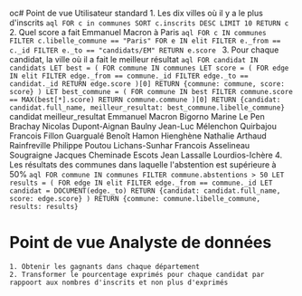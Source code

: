 oc# Point de vue Utilisateur standard
    1. Les dix villes où il y a le plus d'inscrits
    ```aql
    FOR c in communes SORT c.inscrits DESC LIMIT 10 RETURN c
    ```
    2. Quel score a fait Emmanuel Macron à Paris
    ```aql
    FOR c IN communes
        FILTER c.libelle_commune == "Paris"
        FOR e IN elit
            FILTER e._from == c._id
            FILTER e._to == "candidats/EM"
            RETURN e.score
    ```
    3. Pour chaque candidat, la ville où il a fait le meilleur résultat
    ```aql
    FOR candidat IN candidats
    LET best = (
        FOR commune IN communes
            LET score = (
                FOR edge IN elit
                    FILTER edge._from == commune._id
                    FILTER edge._to == candidat._id
                    RETURN edge.score
            )[0]
            RETURN {commune: commune, score: score}
    )
    LET best_commune = (
        FOR commune IN best
            FILTER commune.score == MAX(best[*].score)
            RETURN commune.commune
    )[0]
    RETURN {candidat: candidat.full_name, meilleur_resultat: best_commune.libelle_commune}
    ```
    candidat 	meilleur_resultat
    Emmanuel Macron 	Bigorno
    Marine Le Pen 	Brachay
    Nicolas Dupont-Aignan 	Baulny
    Jean-Luc Mélenchon 	Quirbajou
    Francois Fillon 	Guargualé
    Benoît Hamon 	Hienghène
    Nathalie Arthaud 	Rainfreville
    Philippe Poutou 	Lichans-Sunhar
    Francois Asselineau 	Sougraigne
    Jacques Cheminade 	Escots
    Jean Lassalle 	Lourdios-Ichère
    4. Les résultats des communes dans laquelle l'abstention est supérieure à 50%
    ```aql
    FOR commune IN communes
    FILTER commune.abstentions > 50
    LET results = (
        FOR edge IN elit
            FILTER edge._from == commune._id
            LET candidat = DOCUMENT(edge._to)
            RETURN {candidat: candidat.full_name, score: edge.score}
    )
    RETURN {commune: commune.libelle_commune, results: results}
    ```
# Point de vue Analyste de données
    1. Obtenir les gagnants dans chaque département
    2. Transformer le pourcentage exprimés pour chaque candidat par rappoort aux nombres d'inscrits et non plus d'exprimés
